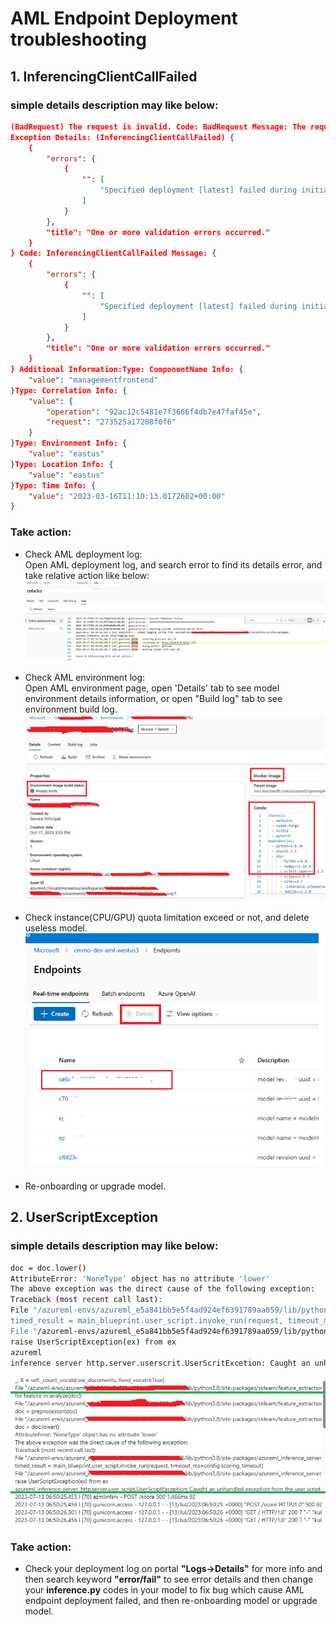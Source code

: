 # AML Endpoint Deployment troubleshooting

## 1. InferencingClientCallFailed
### simple details description may like below:
```json
(BadRequest) The request is invalid. Code: BadRequest Message: The request is invalid.  
Exception Details: (InferencingClientCallFailed) {
    {
        "errors": {
            {
                "": [
                    "Specified deployment [latest] failed during initial provisioning and is in an unrecoverable state. Delete and re-create."
                ]
            }
        },
        "title": "One or more validation errors occurred."
    }
} Code: InferencingClientCallFailed Message: {
    {
        "errors": {
            {
                "": [
                    "Specified deployment [latest] failed during initial provisioning and is in an unrecoverable state. Delete and re-create."
                ]
            }
        },
        "title": "One or more validation errors occurred."
    }
} Additional Information:Type: ComponentName Info: {
    "value": "managementfrontend"
}Type: Correlation Info: {
    "value": {
        "operation": "92ac12c5481e7f3666f4db7e47faf45e",
        "request": "273525a17208f0f6"
    }
}Type: Environment Info: {
    "value": "eastus"
}Type: Location Info: {
    "value": "eastus"
}Type: Time Info: {
    "value": "2023-03-16T11:10:13.0172602+00:00"
}
```

### Take action:
- Check AML deployment log:   
    Open AML deployment log, and search error to find its details error, and take relative action like below:  
    ![img.png](images/searchDeploymentLog.png)
 
- Check AML environment log:  
    Open AML environment page, open 'Details' tab to see model environment details information, or open "Build log" tab to see environment build log.
   ![img.png](images/amlEnvironmentLog.png) 
 
- Check instance(CPU/GPU) quota limitation exceed or not, and delete useless model.  
   ![](images/deleteUselessModel.png) 
    
- Re-onboarding or upgrade model.

## 2. UserScriptException
### simple details description may like below:
```bash
doc = doc.lower() 
AttributeError: 'NoneType' object has no attribute 'lower' 
The above exception was the direct cause of the following exception: 
Traceback (most recent call last): 
File "/azureml-envs/azureml_e5a841bb5e5f4ad924ef6391789aa059/lib/python3.8/site-packages/azureml_inference_server 
timed_result = main_blueprint.user_script.invoke_run(request, timeout_ms=config.scoring_timeout) 
File "/azureml-envs/azureml_e5a841bb5e5f4ad924ef6391789aa059/lib/python3.8/site-packages/azureml_inference_server 
raise UserScriptException(ex) from ex 
azureml 
inference server http.server.userscrit.UserScritExcetion: Caught an unhandled excetion from the user script
```
![](images/UserScriptException.png)

### Take action:
- Check your deployment log on portal **"Logs->Details"** for more info and then search keyword **"error/fail"** to see error details and then change your **inference.py** codes in your model to fix bug which cause AML endpoint deployment failed, and then re-onboarding model or upgrade model.
